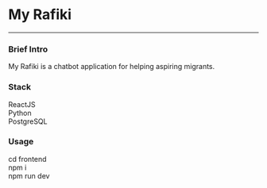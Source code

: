 # My Rafiki  

---  

### Brief Intro  
My Rafiki is a chatbot application for helping aspiring migrants.  

### Stack  
ReactJS  
Python  
PostgreSQL  

### Usage  
cd frontend  
npm i  
npm run dev  
